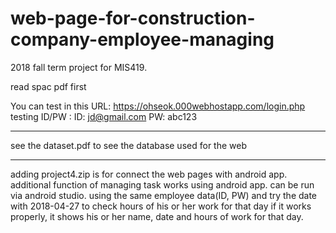 # web-page-for-construction-company-employee-managing
2018 fall term project for MIS419.

read spac pdf first

You can test in this URL: https://ohseok.000webhostapp.com/login.php
  testing ID/PW  : ID: jd@gmail.com 
                   PW: abc123
                   
 --------------------------------------------------
see the dataset.pdf to see the database used for the web

---------------------------------------------------
adding project4.zip
is for connect the web pages with android app. additional function of managing task works using android app.
can be run via android studio.
using the same employee data(ID, PW) and try the date with 2018-04-27 to check hours of his or her work for that day
if it works properly, it shows his or her name, date and hours of work for that day.
